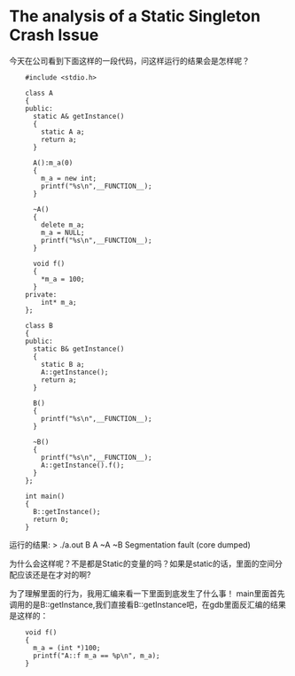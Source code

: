 # The analysis of a Static Singleton Crash Issue

今天在公司看到下面这样的一段代码，问这样运行的结果会是怎样呢？




		#include <stdio.h>
		
		class A
		{
		public:
		  static A& getInstance()
		  {
		    static A a;
		    return a;
		  }
		
		  A():m_a(0)
		  {
		    m_a = new int;
		    printf("%s\n",__FUNCTION__);
		  }
		  
		  ~A()
		  {
		    delete m_a;
		    m_a = NULL;
		    printf("%s\n",__FUNCTION__);
		  }

		  void f()
		  {
		    *m_a = 100;
		  }
		private:
		    int* m_a;
		}; 
		
		class B
		{
		public:
		  static B& getInstance()
		  {
		    static B a;
		    A::getInstance();
		    return a;
		  }
		  
		  B()
		  {
		    printf("%s\n",__FUNCTION__);
		  }
		
		  ~B()
		  {
		    printf("%s\n",__FUNCTION__);
		    A::getInstance().f();
		  }
		};
		
		int main()
		{
		  B::getInstance();
		  return 0;
		}

运行的结果:
		> ./a.out 
		B
		A
		~A
		~B
		Segmentation fault (core dumped)

为什么会这样呢？不是都是Static的变量的吗？如果是static的话，里面的空间分配应该还是在才对的啊?

为了理解里面的行为，我用汇编来看一下里面到底发生了什么事！
main里面首先调用的是B::getInstance,我们直接看B::getInstance吧，在gdb里面反汇编的结果是这样的：

		void f()
		{
		  m_a = (int *)100;
		  printf("A::f m_a == %p\n", m_a);
		}

